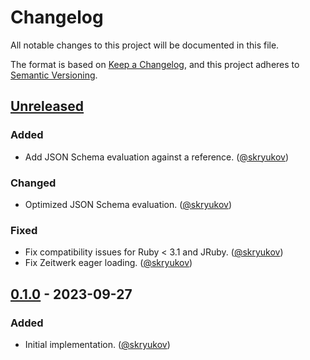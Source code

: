 # Changelog

All notable changes to this project will be documented in this file.

The format is based on [Keep a Changelog],
and this project adheres to [Semantic Versioning].

## [Unreleased]

### Added

- Add JSON Schema evaluation against a reference. ([@skryukov])

### Changed

- Optimized JSON Schema evaluation. ([@skryukov])

### Fixed

- Fix compatibility issues for Ruby < 3.1 and JRuby. ([@skryukov])
- Fix Zeitwerk eager loading. ([@skryukov])

## [0.1.0] - 2023-09-27

### Added

- Initial implementation. ([@skryukov])

[@skryukov]: https://github.com/skryukov

[Unreleased]: https://github.com/skryukov/json_skooma/compare/v0.1.0...HEAD
[0.1.0]: https://github.com/skryukov/json_skooma/commits/v0.1.0

[Keep a Changelog]: https://keepachangelog.com/en/1.0.0/
[Semantic Versioning]: https://semver.org/spec/v2.0.0.html
